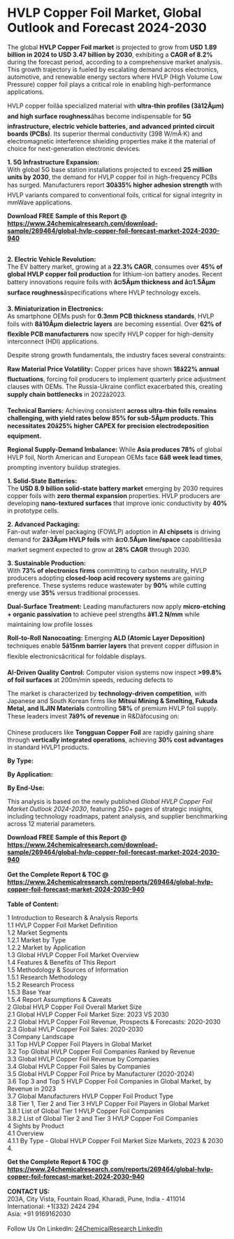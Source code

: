 <h1>HVLP Copper Foil Market, Global Outlook and Forecast 2024-2030</h1><p>The global <strong>HVLP Copper Foil market</strong> is projected to grow from <strong>USD 1.89 billion in 2024 to USD 3.47 billion by 2030</strong>, exhibiting a <strong>CAGR of 8.2%</strong> during the forecast period, according to a comprehensive market analysis. This growth trajectory is fueled by escalating demand across electronics, automotive, and renewable energy sectors where HVLP (High Volume Low Pressure) copper foil plays a critical role in enabling high-performance applications.</p><p>HVLP copper foilâa specialized material with <strong>ultra-thin profiles (3â12Âµm) and high surface roughness</strong>âhas become indispensable for <strong>5G infrastructure, electric vehicle batteries, and advanced printed circuit boards (PCBs)</strong>. Its superior thermal conductivity (398 W/mÂ·K) and electromagnetic interference shielding properties make it the material of choice for next-generation electronic devices.</p><p><strong>1. 5G Infrastructure Expansion:</strong><br>
With global 5G base station installations projected to exceed <strong>25 million units by 2030</strong>, the demand for HVLP copper foil in high-frequency PCBs has surged. Manufacturers report <strong>30â35% higher adhesion strength</strong> with HVLP variants compared to conventional foils, critical for signal integrity in mmWave applications.</p><div><b>Download FREE Sample of this Report @ 
            <a href="https://www.24chemicalresearch.com/download-sample/269464/global-hvlp-copper-foil-forecast-market-2024-2030-940">
            https://www.24chemicalresearch.com/download-sample/269464/global-hvlp-copper-foil-forecast-market-2024-2030-940</a></b></div><br><p><strong>2. Electric Vehicle Revolution:</strong><br>
The EV battery market, growing at a <strong>22.3% CAGR</strong>, consumes over <strong>45% of global HVLP copper foil production</strong> for lithium-ion battery anodes. Recent battery innovations require foils with <strong>â¤5Âµm thickness and â¤1.5Âµm surface roughness</strong>âspecifications where HVLP technology excels.</p><p><strong>3. Miniaturization in Electronics:</strong><br>
As smartphone OEMs push for <strong>0.3mm PCB thickness standards</strong>, HVLP foils with <strong>8â10Âµm dielectric layers</strong> are becoming essential. Over <strong>62% of flexible PCB manufacturers</strong> now specify HVLP copper for high-density interconnect (HDI) applications.</p><p>Despite strong growth fundamentals, the industry faces several constraints:</p><p><strong>Raw Material Price Volatility:</strong> Copper prices have shown <strong>18â22% annual fluctuations</strong>, forcing foil producers to implement quarterly price adjustment clauses with OEMs. The Russia-Ukraine conflict exacerbated this, creating <strong>supply chain bottlenecks</strong> in 2022â2023.</p><p><strong>Technical Barriers:</strong> Achieving consistent <strong> across ultra-thin foils remains challenging, with yield rates below <strong>85%</strong> for sub-5Âµm products. This necessitates <strong>20â25% higher CAPEX</strong> for precision electrodeposition equipment.</strong></p><p><strong>Regional Supply-Demand Imbalance:</strong> While <strong>Asia produces 78%</strong> of global HVLP foil, North American and European OEMs face <strong>6â8 week lead times</strong>, prompting inventory buildup strategies.</p><p><strong>1. Solid-State Batteries:</strong><br>
The <strong>USD 8.9 billion solid-state battery market</strong> emerging by 2030 requires copper foils with <strong>zero thermal expansion</strong> properties. HVLP producers are developing <strong>nano-textured surfaces</strong> that improve ionic conductivity by <strong>40%</strong> in prototype cells.</p><p><strong>2. Advanced Packaging:</strong><br>
Fan-out wafer-level packaging (FOWLP) adoption in <strong>AI chipsets</strong> is driving demand for <strong>2â3Âµm HVLP foils</strong> with <strong>â¤0.5Âµm line/space</strong> capabilitiesâa market segment expected to grow at <strong>28% CAGR</strong> through 2030.</p><p><strong>3. Sustainable Production:</strong><br>
With <strong>73% of electronics firms</strong> committing to carbon neutrality, HVLP producers adopting <strong>closed-loop acid recovery systems</strong> are gaining preference. These systems reduce wastewater by <strong>90%</strong> while cutting energy use <strong>35%</strong> versus traditional processes.</p><p><strong>Dual-Surface Treatment:</strong> Leading manufacturers now apply <strong>micro-etching + organic passivation</strong> to achieve peel strengths <strong>â¥1.2 N/mm</strong> while maintaining low profile losses 
	</p><p><strong>Roll-to-Roll Nanocoating:</strong> Emerging <strong>ALD (Atomic Layer Deposition)</strong> techniques enable <strong>5â15nm barrier layers</strong> that prevent copper diffusion in flexible electronicsâcritical for foldable displays.</p><p><strong>AI-Driven Quality Control:</strong> Computer vision systems now inspect <strong>&gt;99.8% of foil surfaces</strong> at 200m/min speeds, reducing defects to 
	</p><p>The market is characterized by <strong>technology-driven competition</strong>, with Japanese and South Korean firms like <strong>Mitsui Mining &amp; Smelting, Fukuda Metal, and ILJIN Materials</strong> controlling <strong>58%</strong> of premium HVLP foil supply. These leaders invest <strong>7â9% of revenue</strong> in R&amp;Dâfocusing on:</p><p>Chinese producers like <strong>Tongguan Copper Foil</strong> are rapidly gaining share through <strong>vertically integrated operations</strong>, achieving <strong>30% cost advantages</strong> in standard HVLP1 products.</p><p><strong>By Type:</strong></p><p><strong>By Application:</strong></p><p><strong>By End-Use:</strong></p><p>This analysis is based on the newly published <em>Global HVLP Copper Foil Market Outlook 2024-2030</em>, featuring 250+ pages of strategic insights, including technology roadmaps, patent analysis, and supplier benchmarking across 12 material parameters.</p><div><b>Download FREE Sample of this Report @ 
            <a href="https://www.24chemicalresearch.com/download-sample/269464/global-hvlp-copper-foil-forecast-market-2024-2030-940">
            https://www.24chemicalresearch.com/download-sample/269464/global-hvlp-copper-foil-forecast-market-2024-2030-940</a></b></div><br><div><b>Get the Complete Report & TOC @ 
            <a href="https://www.24chemicalresearch.com/reports/269464/global-hvlp-copper-foil-forecast-market-2024-2030-940">
            https://www.24chemicalresearch.com/reports/269464/global-hvlp-copper-foil-forecast-market-2024-2030-940</a></b></div><br>
            <b>Table of Content:</b><p>1 Introduction to Research & Analysis Reports<br />
    1.1 HVLP Copper Foil Market Definition<br />
    1.2 Market Segments<br />
        1.2.1 Market by Type<br />
        1.2.2 Market by Application<br />
    1.3 Global HVLP Copper Foil Market Overview<br />
    1.4 Features & Benefits of This Report<br />
    1.5 Methodology & Sources of Information<br />
        1.5.1 Research Methodology<br />
        1.5.2 Research Process<br />
        1.5.3 Base Year<br />
        1.5.4 Report Assumptions & Caveats<br />
2 Global HVLP Copper Foil Overall Market Size<br />
    2.1 Global HVLP Copper Foil Market Size: 2023 VS 2030<br />
    2.2 Global HVLP Copper Foil Revenue, Prospects & Forecasts: 2020-2030<br />
    2.3 Global HVLP Copper Foil Sales: 2020-2030<br />
3 Company Landscape<br />
    3.1 Top HVLP Copper Foil Players in Global Market<br />
    3.2 Top Global HVLP Copper Foil Companies Ranked by Revenue<br />
    3.3 Global HVLP Copper Foil Revenue by Companies<br />
    3.4 Global HVLP Copper Foil Sales by Companies<br />
    3.5 Global HVLP Copper Foil Price by Manufacturer (2020-2024)<br />
    3.6 Top 3 and Top 5 HVLP Copper Foil Companies in Global Market, by Revenue in 2023<br />
    3.7 Global Manufacturers HVLP Copper Foil Product Type<br />
    3.8 Tier 1, Tier 2 and Tier 3 HVLP Copper Foil Players in Global Market<br />
        3.8.1 List of Global Tier 1 HVLP Copper Foil Companies<br />
        3.8.2 List of Global Tier 2 and Tier 3 HVLP Copper Foil Companies<br />
4 Sights by Product<br />
    4.1 Overview<br />
        4.1.1 By Type - Global HVLP Copper Foil Market Size Markets, 2023 & 2030<br />
        4.</p><div><b>Get the Complete Report & TOC @ 
            <a href="https://www.24chemicalresearch.com/reports/269464/global-hvlp-copper-foil-forecast-market-2024-2030-940">
            https://www.24chemicalresearch.com/reports/269464/global-hvlp-copper-foil-forecast-market-2024-2030-940</a></b></div><br><b>CONTACT US:</b><br>
            203A, City Vista, Fountain Road, Kharadi, Pune, India - 411014<br>
            International: +1(332) 2424 294<br>
            Asia: +91 9169162030 <br><br>
            Follow Us On LinkedIn: <a href="https://www.linkedin.com/company/24chemicalresearch/">24ChemicalResearch LinkedIn</a>